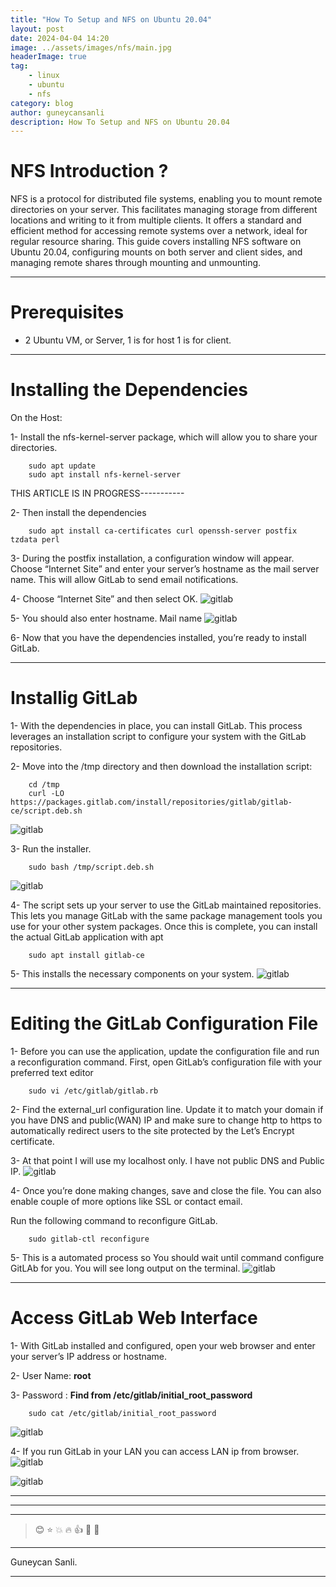 ```yaml
---
title: "How To Setup and NFS on Ubuntu 20.04"
layout: post
date: 2024-04-04 14:20
image: ../assets/images/nfs/main.jpg
headerImage: true
tag:
    - linux
    - ubuntu
    - nfs
category: blog
author: guneycansanli
description: How To Setup and NFS on Ubuntu 20.04
---
```


# NFS Introduction ?

NFS is a protocol for distributed file systems, enabling you to mount remote directories on your server. This facilitates managing storage from different locations and writing to it from multiple clients. It offers a standard and efficient method for accessing remote systems over a network, ideal for regular resource sharing. This guide covers installing NFS software on Ubuntu 20.04, configuring mounts on both server and client sides, and managing remote shares through mounting and unmounting.

---

# Prerequisites

-   2 Ubuntu VM, or Server, 1 is for host 1 is for client.

---

# Installing the Dependencies

On the Host:

1- Install the nfs-kernel-server package, which will allow you to share your directories.

```
    sudo apt update
    sudo apt install nfs-kernel-server
```


THIS ARTICLE IS IN PROGRESS-----------

2- Then install the dependencies

```
    sudo apt install ca-certificates curl openssh-server postfix tzdata perl
```

3- During the postfix installation, a configuration window will appear. Choose “Internet Site” and enter your server’s hostname as the mail server name. This will allow GitLab to send email notifications.

4- Choose “Internet Site” and then select OK.
![gitlab][1]

5- You should also enter hostname. Mail name
![gitlab][2]

6- Now that you have the dependencies installed, you’re ready to install GitLab.

---

# Installig GitLab

1- With the dependencies in place, you can install GitLab. This process leverages an installation script to configure your system with the GitLab repositories.

2- Move into the /tmp directory and then download the installation script:

```
    cd /tmp
    curl -LO https://packages.gitlab.com/install/repositories/gitlab/gitlab-ce/script.deb.sh
```

![gitlab][3]

3- Run the installer.

```
    sudo bash /tmp/script.deb.sh
```

![gitlab][4]

4- The script sets up your server to use the GitLab maintained repositories. This lets you manage GitLab with the same package management tools you use for your other system packages. Once this is complete, you can install the actual GitLab application with apt

```
    sudo apt install gitlab-ce
```

5- This installs the necessary components on your system.
![gitlab][5]

---

# Editing the GitLab Configuration File

1- Before you can use the application, update the configuration file and run a reconfiguration command. First, open GitLab’s configuration file with your preferred text editor

```
    sudo vi /etc/gitlab/gitlab.rb
```

2- Find the external_url configuration line. Update it to match your domain if you have DNS and public(WAN) IP and make sure to change http to https to automatically redirect users to the site protected by the Let’s Encrypt certificate.

3- At that point I will use my localhost only. I have not public DNS and Public IP.
![gitlab][6]

4- Once you’re done making changes, save and close the file. You can also enable couple of more options like SSL or contact email.

Run the following command to reconfigure GitLab.

```
    sudo gitlab-ctl reconfigure
```

5- This is a automated process so You should wait until command configure GitLAb for you. You will see long output on the terminal.
![gitlab][7]

---

# Access GitLab Web Interface

1- With GitLab installed and configured, open your web browser and enter your server’s IP address or hostname.

2- User Name: **root**

3- Password : **Find from /etc/gitlab/initial_root_password**

```
    sudo cat /etc/gitlab/initial_root_password
```

![gitlab][8]

4- If you run GitLab in your LAN you can access LAN ip from browser.
![gitlab][9]

![gitlab][10]

---

---

---

> :blush: :star: :boom: :fire: :+1: :eyes: :metal:

---

Guneycan Sanli.

---

[1]: ../assets/images/gitlab/gitlab1.jpg
[2]: ../assets/images/gitlab/gitlab2.jpg
[3]: ../assets/images/gitlab/gitlab3.jpg
[4]: ../assets/images/gitlab/gitlab4.jpg
[5]: ../assets/images/gitlab/gitlab5.jpg
[6]: ../assets/images/gitlab/gitlab6.jpg
[7]: ../assets/images/gitlab/gitlab7.jpg
[8]: ../assets/images/gitlab/gitlab8.jpg
[9]: ../assets/images/gitlab/gitlab9.jpg
[10]: ../assets/images/gitlab/gitlab10.jpg

```

```
